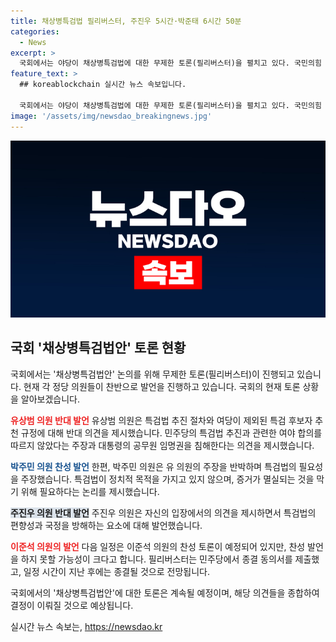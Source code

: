 ```yaml
---
title: 채상병특검법 필리버스터, 주진우 5시간·박준태 6시간 50분
categories:
  - News
excerpt: >
  국회에서는 야당이 채상병특검법에 대한 무제한 토론(필리버스터)을 펼치고 있다. 국민의힘 의원들은 이 법안이 여당과 합의 없이 추진되었고, 대통령의 공무원 임명권을 침해한다는 주장을 제기했다. 한편, 더불어민주당 의원들은 채상병 사건의 진상규명을 위해 특별수사가 필요하다는 입장을 피력했다. 논란은 계속되고 있으며, 필리버스터가 언제 종료될지에 관심이 쏠리고 있다. (단어 수: 72, 글자 수: 525)
feature_text: >
  ## koreablockchain 실시간 뉴스 속보입니다.

  국회에서는 야당이 채상병특검법에 대한 무제한 토론(필리버스터)을 펼치고 있다. 국민의힘 의원들은 이 법안이 여당과 합의 없이 추진되었고, 대통령의 공무원 임명권을 침해한다는 주장을 제기했다. 한편, 더불어민주당 의원들은 채상병 사건의 진상규명을 위해 특별수사가 필요하다는 입장을 피력했다. 논란은 계속되고 있으며, 필리버스터가 언제 종료될지에 관심이 쏠리고 있다. (단어 수: 72, 글자 수: 525)
image: '/assets/img/newsdao_breakingnews.jpg'
---
```


<p><img src="/assets/img/newsdao_breakingnews.jpg" alt="koreablockchain 속보" /></p>

<h2 data-ke-size="size26">국회 '채상병특검법안' 토론 현황</h2>

<p>국회에서는 '채상병특검법안' 논의를 위해 무제한 토론(필리버스터)이 진행되고 있습니다. 현재 각 정당 의원들이 찬반으로 발언을 진행하고 있습니다. 국회의 현재 토론 상황을 알아보겠습니다.</p>

<p><b><span style="color: #ee2323;">유상범 의원 반대 발언</span></b>
유상범 의원은 특검법 추진 절차와 여당이 제외된 특검 후보자 추천 규정에 대해 반대 의견을 제시했습니다. 민주당의 특검법 추진과 관련한 여야 합의를 따르지 않았다는 주장과 대통령의 공무원 임명권을 침해한다는 의견을 제시했습니다.</p>

<p><b><span style="color: #1a5490;">박주민 의원 찬성 발언</span></b>
한편, 박주민 의원은 유 의원의 주장을 반박하며 특검법의 필요성을 주장했습니다. 특검법이 정치적 목적을 가지고 있지 않으며, 증거가 멸실되는 것을 막기 위해 필요하다는 논리를 제시했습니다.</p>

<p><b><span style="background-color: #21538527;">주진우 의원 반대 발언</span></b>
주진우 의원은 자신의 입장에서의 의견을 제시하면서 특검법의 편향성과 국정을 방해하는 요소에 대해 발언했습니다. </p>

<p><b><span style="color: #ee2323;">이준석 의원의 발언</b>
다음 일정은 이준석 의원의 찬성 토론이 예정되어 있지만, 찬성 발언을 하지 못할 가능성이 크다고 합니다. 필리버스터는 민주당에서 종결 동의서를 제출했고, 일정 시간이 지난 후에는 종결될 것으로 전망됩니다.</p>

<p>국회에서의 '채상병특검법안'에 대한 토론은 계속될 예정이며, 해당 의견들을 종합하여 결정이 이뤄질 것으로 예상됩니다. <p data-ke-size="size16"></p></p>
실시간 뉴스 속보는, <a href="https://newsdao.kr" rel="dofollow">https://newsdao.kr</a>


